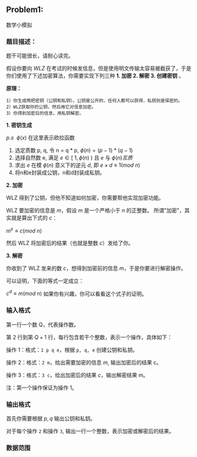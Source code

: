## Problem1:
数学小模拟

### 题目描述：
题干可能很长，请耐心读完。

假设你要向 $WLZ$ 在考试的时候发信息，但是使用明文传输太容易被截获了，于是你们使用了下述加密算法，你需要实现下列三种 **1. 加密 2. 解密 3. 创建密钥** 。

**原理：**
```
1）你生成两把密钥（公钥和私钥）。公钥是公开的，任何人都可以获得，私钥则是保密的。
2）WLZ获取你的公钥，然后用它对信息加密。
3）你得到加密后的信息，用私钥解密。
```

**1. 密钥生成**

$p.s\ \ \phi(x)$ 在这里表示欧拉函数
1. 选定质数 p, q, 令 n = q * p, $\phi(n) = (p - 1) * (q - 1)$ 
2. 选择自然数 e, 满足 $e \in [\ 1, \phi(n) \ )$ 且 $e$ 与 $\phi(n) 互质$
3. 求出 $e$ 在模 $\phi(n)$ 意义下的逆元 $d$, 即 $e \times d \equiv 1 (mod\ n)$
4. 将n和e封装成公钥，n和d封装成私钥。

**2. 加密**

WLZ 得到了公钥，但他不知道如何加密，你需要帮他实现加密功能。

WLZ 要加密的信息是 $m$，假设 $m$ 是一个严格小于 $n$ 的正整数。
所谓"加密"，其实就是算出下式的 $c$：

$m ^ e \equiv c (mod \ n)$

然后 WLZ 将加密后的结果（也就是整数 $c$）发给了你。

**3. 解密**

你收到了 WLZ 发来的数 $c$，想得到加密前的信息 $m$，于是你要进行解密操作。

可以证明，下面的等式一定成立：

$c ^ d \equiv m (mod \ n)$
如果你有兴趣，你可以看看这个式子的证明。

### 输入格式
第一行一个数 Q，代表操作数。

第 $2$ 行到第 $Q + 1$ 行，每行包含若干个整数，表示一个操作，具体如下：

操作 1：格式：`1 p q e`，根据 `p, q, e` 创建公钥和私钥。

操作 2：格式：`2 m`，给出需要加密的信息 $m$, 输出加密后的结果 c。

操作 3：格式：`3 c`，给出加密后的结果 $c$，输出解密结果 m。

注：第一个操作保证为操作 1。

### 输出格式
首先你需要根据 $p, q$ 输出公钥和私钥。

对于每个操作 `2` 和操作 `3`, 输出一行一个整数，表示加密或解密后的结果。

### 数据范围
